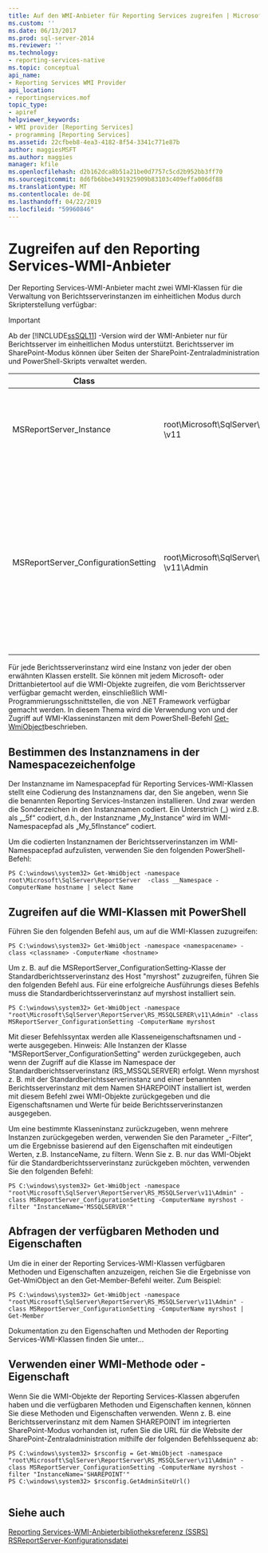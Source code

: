 ```yaml
---
title: Auf den WMI-Anbieter für Reporting Services zugreifen | Microsoft-Dokumentation
ms.custom: ''
ms.date: 06/13/2017
ms.prod: sql-server-2014
ms.reviewer: ''
ms.technology:
- reporting-services-native
ms.topic: conceptual
api_name:
- Reporting Services WMI Provider
api_location:
- reportingservices.mof
topic_type:
- apiref
helpviewer_keywords:
- WMI provider [Reporting Services]
- programming [Reporting Services]
ms.assetid: 22cfbeb8-4ea3-4182-8f54-3341c771e87b
author: maggiesMSFT
ms.author: maggies
manager: kfile
ms.openlocfilehash: d2b162dca8b51a21be0d7757c5cd2b952bb3ff70
ms.sourcegitcommit: 8d6fb6bbe3491925909b83103c409effa006df88
ms.translationtype: MT
ms.contentlocale: de-DE
ms.lasthandoff: 04/22/2019
ms.locfileid: "59960846"
---
```

# <a name="access-the-reporting-services-wmi-provider"></a>Zugreifen auf den Reporting Services-WMI-Anbieter
  Der Reporting Services-WMI-Anbieter macht zwei WMI-Klassen für die Verwaltung von Berichtsserverinstanzen im einheitlichen Modus durch Skripterstellung verfügbar:  
  
> [!IMPORTANT]  
>  Ab der [!INCLUDE[ssSQL11](../../includes/sssql11-md.md)] -Version wird der WMI-Anbieter nur für Berichtsserver im einheitlichen Modus unterstützt. Berichtsserver im SharePoint-Modus können über Seiten der SharePoint-Zentraladministration und PowerShell-Skripts verwaltet werden.  
  
|Class|Namespace|Description|  
|-----------|---------------|-----------------|  
|MSReportServer_Instance|root\Microsoft\SqlServer\ReportServer\RS_*\<EncodedInstanceName>* \v11|Stellt grundlegende Informationen bereit, die ein Client benötigt, um eine Verbindung mit einem installierten Berichtsserver herzustellen.|  
|MSReportServer_ConfigurationSetting|root\Microsoft\SqlServer\ReportServer\RS_*\<EncodedInstanceName>* \v11\Admin|Stellt die Installationsparameter und die Laufzeitparameter einer Berichtsserverinstanz dar. Diese Parameter werden in der Konfigurationsdatei für den Berichtsserver gespeichert.<br /><br /> **\*\* Wichtig \*\*** Für den Zugriffe auf diese Klasse sind Administratorrechte erforderlich.|  
  
 Für jede Berichtsserverinstanz wird eine Instanz von jeder der oben erwähnten Klassen erstellt. Sie können mit jedem Microsoft- oder Drittanbietertool auf die WMI-Objekte zugreifen, die vom Berichtsserver verfügbar gemacht werden, einschließlich WMI-Programmierungsschnittstellen, die von .NET Framework verfügbar gemacht werden. In diesem Thema wird die Verwendung von und der Zugriff auf WMI-Klasseninstanzen mit dem PowerShell-Befehl [Get-WmiObject](https://technet.microsoft.com/library/dd315295.aspx)beschrieben.  
  
## <a name="determine-the-instance-name-in-the-namespace-string"></a>Bestimmen des Instanznamens in der Namespacezeichenfolge  
 Der Instanzname im Namespacepfad für Reporting Services-WMI-Klassen stellt eine Codierung des Instanznamens dar, den Sie angeben, wenn Sie die benannten Reporting Services-Instanzen installieren. Und zwar werden die Sonderzeichen in den Instanznamen codiert. Ein Unterstrich (_) wird z.B. als „_5f“ codiert, d.h., der Instanzname „My_Instance“ wird im WMI-Namespacepfad als „My_5fInstance“ codiert.  
  
 Um die codierten Instanznamen der Berichtsserverinstanzen im WMI-Namespacepfad aufzulisten, verwenden Sie den folgenden PowerShell-Befehl:  
  
```  
PS C:\windows\system32> Get-WmiObject -namespace root\Microsoft\SqlServer\ReportServer  -class __Namespace -ComputerName hostname | select Name  
```  
  
## <a name="access-the-wmi-classes-using-powershell"></a>Zugreifen auf die WMI-Klassen mit PowerShell  
 Führen Sie den folgenden Befehl aus, um auf die WMI-Klassen zuzugreifen:  
  
```  
PS C:\windows\system32> Get-WmiObject -namespace <namespacename> -class <classname> -ComputerName <hostname>  
```  
  
 Um z. B. auf die MSReportServer_ConfigurationSetting-Klasse der Standardberichtsserverinstanz des Host "myrshost" zuzugreifen, führen Sie den folgenden Befehl aus. Für eine erfolgreiche Ausführungs dieses Befehls muss die Standardberichtsserverinstanz auf myrshost installiert sein.  
  
```  
PS C:\windows\system32> Get-WmiObject -namespace "root\Microsoft\SqlServer\ReportServer\RS_MSSQLSERER\v11\Admin" -class MSReportServer_ConfigurationSetting -ComputerName myrshost  
```  
  
 Mit dieser Befehlssyntax werden alle Klasseneigenschaftsnamen und -werte ausgegeben. Hinweis: Alle Instanzen der Klasse "MSReportServer_ConfigurationSetting" werden zurückgegeben, auch wenn der Zugriff auf die Klasse im Namespace der Standardberichtsserverinstanz (RS_MSSQLSERVER) erfolgt. Wenn myrshost z. B. mit der Standardberichtsserverinstanz und einer benannten Berichtsserverinstanz mit dem Namen SHAREPOINT installiert ist, werden mit diesem Befehl zwei WMI-Objekte zurückgegeben und die Eigenschaftsnamen und Werte für beide Berichtsserverinstanzen ausgegeben.  
  
 Um eine bestimmte Klasseninstanz zurückzugeben, wenn mehrere Instanzen zurückgegeben werden, verwenden Sie den Parameter „-Filter“, um die Ergebnisse basierend auf den Eigenschaften mit eindeutigen Werten, z.B. InstanceName, zu filtern. Wenn Sie z. B. nur das WMI-Objekt für die Standardberichtsserverinstanz zurückgeben möchten, verwenden Sie den folgenden Befehl:  
  
```  
PS C:\windows\system32> Get-WmiObject -namespace "root\Microsoft\SqlServer\ReportServer\RS_MSSQLServer\v11\Admin" -class MSReportServer_ConfigurationSetting -ComputerName myrshost -filter "InstanceName='MSSQLSERVER'"  
```  
  
## <a name="query-the-available-methods-and-properties"></a>Abfragen der verfügbaren Methoden und Eigenschaften  
 Um die in einer der Reporting Services-WMI-Klassen verfügbaren Methoden und Eigenschaften anzuzeigen, reichen Sie die Ergebnisse von Get-WmiObject an den Get-Member-Befehl weiter. Zum Beispiel:  
  
```  
PS C:\windows\system32> Get-WmiObject -namespace "root\Microsoft\SqlServer\ReportServer\RS_MSSQLServer\v11\Admin" -class MSReportServer_ConfigurationSetting -ComputerName myrshost | Get-Member  
```  
  
 Dokumentation zu den Eigenschaften und Methoden der Reporting Services-WMI-Klassen finden Sie unter...  
  
## <a name="use-a-wmi-method-or-property"></a>Verwenden einer WMI-Methode oder -Eigenschaft  
 Wenn Sie die WMI-Objekte der Reporting Services-Klassen abgerufen haben und die verfügbaren Methoden und Eigenschaften kennen, können Sie diese Methoden und Eigenschaften verwenden. Wenn z. B. eine Berichtsserverinstanz mit dem Namen SHAREPOINT im integrierten SharePoint-Modus vorhanden ist, rufen Sie die URL für die Website der SharePoint-Zentraladministration mithilfe der folgenden Befehlssequenz ab:  
  
```  
PS C:\windows\system32> $rsconfig = Get-WmiObject -namespace "root\Microsoft\SqlServer\ReportServer\RS_MSSQLServer\v11\Admin" -class MSReportServer_ConfigurationSetting -ComputerName myrshost -filter "InstanceName='SHAREPOINT'"  
PS C:\windows\system32> $rsconfig.GetAdminSiteUrl()  
  
```  
  
## <a name="see-also"></a>Siehe auch  
 [Reporting Services-WMI-Anbieterbibliotheksreferenz &#40;SSRS&#41;](../wmi-provider-library-reference/reporting-services-wmi-provider-library-reference-ssrs.md)   
 [RSReportServer-Konfigurationsdatei](../report-server/rsreportserver-config-configuration-file.md)  
  
  
